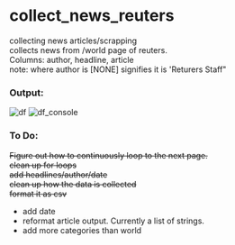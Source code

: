 # collect_news_reuters
collecting news articles/scrapping </br>
collects news from /world page of reuters. </br>
Columns: author, headline, article </br>
note: where author is [NONE] signifies it is 'Returers Staff"
### Output:

![df](https://user-images.githubusercontent.com/60686512/114020137-8976fb00-986f-11eb-8c35-9c166c77a964.PNG)
![df_console](https://user-images.githubusercontent.com/60686512/114020143-8b40be80-986f-11eb-99c3-48f49cd40750.PNG)

### To Do:
~~Figure out how to continuously loop to the next page.~~ <br>
~~clean up for loops~~ <br>
~~add headlines/author/date~~ <br>
~~clean up how the data is collected~~ <br>
~~format it as csv~~ 
- add date
- reformat article output. Currently a list of strings. 
- add more categories than world
